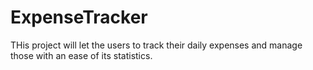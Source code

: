 # ExpenseTracker
THis project will let the users to track their daily expenses and manage those with an ease of its statistics.
